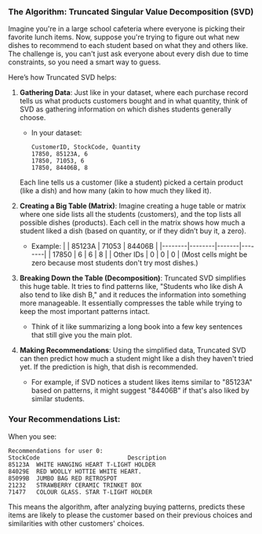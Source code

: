 ### The Algorithm: Truncated Singular Value Decomposition (SVD)

Imagine you're in a large school cafeteria where everyone is picking their favorite lunch items. Now, suppose you're trying to figure out what new dishes to recommend to each student based on what they and others like. The challenge is, you can't just ask everyone about every dish due to time constraints, so you need a smart way to guess.

Here’s how Truncated SVD helps:

1. **Gathering Data**:
   Just like in your dataset, where each purchase record tells us what products customers bought and in what quantity, think of SVD as gathering information on which dishes students generally choose.

   - In your dataset:
     ```plaintext
     CustomerID, StockCode, Quantity
     17850, 85123A, 6
     17850, 71053, 6
     17850, 84406B, 8
     ```

   Each line tells us a customer (like a student) picked a certain product (like a dish) and how many (akin to how much they liked it).

2. **Creating a Big Table (Matrix)**:
   Imagine creating a huge table or matrix where one side lists all the students (customers), and the top lists all possible dishes (products). Each cell in the matrix shows how much a student liked a dish (based on quantity, or if they didn’t buy it, a zero).

   - Example:
     |        | 85123A | 71053 | 84406B |
     |--------|--------|-------|--------|
     | 17850  |   6    |   6   |   8    |
     | Other IDs |  0   |   0   |   0    |
     (Most cells might be zero because most students don't try most dishes.)

3. **Breaking Down the Table (Decomposition)**:
   Truncated SVD simplifies this huge table. It tries to find patterns like, "Students who like dish A also tend to like dish B," and it reduces the information into something more manageable. It essentially compresses the table while trying to keep the most important patterns intact.

   - Think of it like summarizing a long book into a few key sentences that still give you the main plot.

4. **Making Recommendations**:
   Using the simplified data, Truncated SVD can then predict how much a student might like a dish they haven't tried yet. If the prediction is high, that dish is recommended.

   - For example, if SVD notices a student likes items similar to "85123A" based on patterns, it might suggest "84406B" if that's also liked by similar students.

### Your Recommendations List:

When you see:
```plaintext
Recommendations for user 0:
StockCode                         Description
85123A  WHITE HANGING HEART T-LIGHT HOLDER
84029E  RED WOOLLY HOTTIE WHITE HEART.
85099B  JUMBO BAG RED RETROSPOT
21232   STRAWBERRY CERAMIC TRINKET BOX
71477   COLOUR GLASS. STAR T-LIGHT HOLDER
```
This means the algorithm, after analyzing buying patterns, predicts these items are likely to please the customer based on their previous choices and similarities with other customers' choices.
